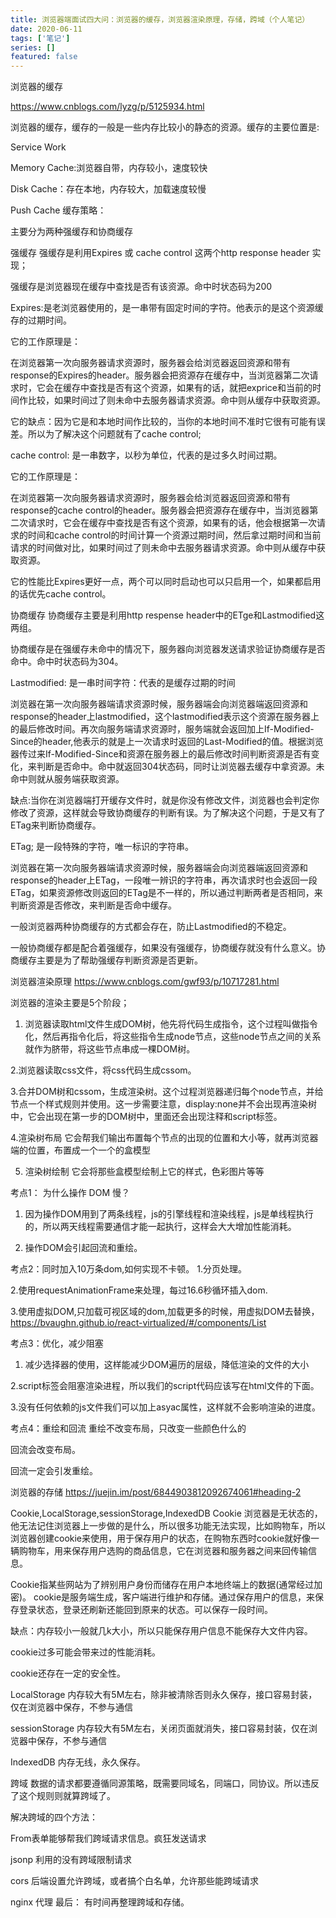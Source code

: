 ```yaml
---
title: 浏览器端面试四大问：浏览器的缓存，浏览器渲染原理，存储，跨域（个人笔记）
date: 2020-06-11
tags: ['笔记']
series: []
featured: false
---
```



<!--more-->

浏览器的缓存


https://www.cnblogs.com/lyzg/p/5125934.html

浏览器的缓存，缓存的一般是一些内存比较小的静态的资源。缓存的主要位置是:

Service Work 

Memory Cache:浏览器自带，内存较小，速度较快

Disk Cache：存在本地，内存较大，加载速度较慢

Push Cache
缓存策略：

主要分为两种强缓存和协商缓存

强缓存
强缓存是利用Expires 或 cache control 这两个http response header 实现；

强缓存是浏览器现在缓存中查找是否有该资源。命中时状态码为200

Expires:是老浏览器使用的，是一串带有固定时间的字符。他表示的是这个资源缓存的过期时间。

它的工作原理是：

在浏览器第一次向服务器请求资源时，服务器会给浏览器返回资源和带有response的Expires的header。服务器会把资源存在缓存中，当浏览器第二次请求时，它会在缓存中查找是否有这个资源，如果有的话，就把exprice和当前的时间作比较，如果时间过了则未命中去服务器请求资源。命中则从缓存中获取资源。

它的缺点：因为它是和本地时间作比较的，当你的本地时间不准时它很有可能有误差。所以为了解决这个问题就有了cache control;

cache control: 是一串数字，以秒为单位，代表的是过多久时间过期。

它的工作原理是：

在浏览器第一次向服务器请求资源时，服务器会给浏览器返回资源和带有response的cache control的header。服务器会把资源存在缓存中，当浏览器第二次请求时，它会在缓存中查找是否有这个资源，如果有的话，他会根据第一次请求的时间和cache control的时间计算一个资源过期时间，然后拿过期时间和当前请求的时间做对比，如果时间过了则未命中去服务器请求资源。命中则从缓存中获取资源。

它的性能比Expires更好一点，两个可以同时启动也可以只启用一个，如果都启用的话优先cache control。

协商缓存
协商缓存主要是利用http respense header中的ETge和Lastmodified这两组。

协商缓存是在强缓存未命中的情况下，服务器向浏览器发送请求验证协商缓存是否命中。命中时状态码为304。

Lastmodified:
是一串时间字符：代表的是缓存过期的时间

浏览器在第一次向服务器端请求资源时候，服务器端会向浏览器端返回资源和response的header上lastmodified，这个lastmodified表示这个资源在服务器上的最后修改时间。再次向服务端请求资源时，服务端就会返回加上If-Modified-Since的header,他表示的就是上一次请求时返回的Last-Modified的值。根据浏览器传过来If-Modified-Since和资源在服务器上的最后修改时间判断资源是否有变化，来判断是否命中。命中就返回304状态码，同时让浏览器去缓存中拿资源。未命中则就从服务端获取资源。

缺点:当你在浏览器端打开缓存文件时，就是你没有修改文件，浏览器也会判定你修改了资源，这样就会导致协商缓存的判断有误。为了解决这个问题，于是又有了ETag来判断协商缓存。

ETag;
是一段特殊的字符，唯一标识的字符串。

浏览器在第一次向服务器端请求资源时候，服务器端会向浏览器端返回资源和response的header上ETag，一段唯一辨识的字符串，再次请求时也会返回一段ETag，如果资源修改则返回的ETag是不一样的，所以通过判断两者是否相同，来判断资源是否修改，来判断是否命中缓存。

一般浏览器两种协商缓存的方式都会存在，防止Lastmodified的不稳定。

一般协商缓存都是配合着强缓存，如果没有强缓存，协商缓存就没有什么意义。协商缓存主要是为了帮助强缓存判断资源是否更新。

浏览器渲染原理
https://www.cnblogs.com/gwf93/p/10717281.html

浏览器的渲染主要是5个阶段；

1. 浏览器读取html文件生成DOM树，他先将代码生成指令，这个过程叫做指令化，然后再指令化后，将这些指令生成node节点，这些node节点之间的关系就作为脐带，将这些节点串成一棵DOM树。

2.浏览器读取css文件，将css代码生成cssom。

3.合并DOM树和cssom，生成渲染树。这个过程浏览器递归每个node节点，并给节点一个样式规则并使用。这一步需要注意，display:none并不会出现再渲染树中，它会出现在第一步的DOM树中，里面还会出现注释和script标签。

4.渲染树布局 它会帮我们输出布置每个节点的出现的位置和大小等，就再浏览器端的位置，布置成一个一个的盒模型

5. 渲染树绘制 它会将那些盒模型绘制上它的样式，色彩图片等等

考点1： 为什么操作 DOM 慢？
1. 因为操作DOM用到了两条线程，js的引擎线程和渲染线程，js是单线程执行的，所以两天线程需要通信才能一起执行，这样会大大增加性能消耗。

2. 操作DOM会引起回流和重绘。

考点2：同时加入10万条dom,如何实现不卡顿。
1.分页处理。

2.使用requestAnimationFrame来处理，每过16.6秒循环插入dom.

3.使用虚拟DOM,只加载可视区域的dom,加载更多的时候，用虚拟DOM去替换，https://bvaughn.github.io/react-virtualized/#/components/List

考点3：优化，减少阻塞
1. 减少选择器的使用，这样能减少DOM遍历的层级，降低渲染的文件的大小

2.script标签会阻塞渲染进程，所以我们的script代码应该写在html文件的下面。

3.没有任何依赖的js文件我们可以加上asyac属性，这样就不会影响渲染的进度。

考点4：重绘和回流
重绘不改变布局，只改变一些颜色什么的

回流会改变布局。

回流一定会引发重绘。

浏览器的存储
https://juejin.im/post/6844903812092674061#heading-2

Cookie,LocalStorage,sessionStorage,IndexedDB
Cookie
浏览器是无状态的，他无法记住浏览器上一步做的是什么，所以很多功能无法实现，比如购物车，所以浏览器创建cookie来使用，用于保存用户的状态，在购物东西时cookie就好像一辆购物车，用来保存用户选购的商品信息，它在浏览器和服务器之间来回传输信息。

Cookie指某些网站为了辨别用户身份而储存在用户本地终端上的数据(通常经过加密)。 cookie是服务端生成，客户端进行维护和存储。通过保存用户的信息，来保存登录状态，登录还刷新还能回到原来的状态。可以保存一段时间。

缺点：内存较小一般就几k大小，所以只能保存用户信息不能保存大文件内容。

cookie过多可能会带来过的性能消耗。

cookie还存在一定的安全性。



LocalStorage
内存较大有5M左右，除非被清除否则永久保存，接口容易封装，仅在浏览器中保存，不参与通信

sessionStorage
内存较大有5M左右，关闭页面就消失，接口容易封装，仅在浏览器中保存，不参与通信

IndexedDB
内存无线，永久保存。







跨域
数据的请求都要遵循同源策略，既需要同域名，同端口，同协议。所以违反了这个规则则就算跨域了。

解决跨域的四个方法：

From表单能够帮我们跨域请求信息。疯狂发送请求

jsonp  利用<script></script>的没有跨域限制请求

cors 后端设置允许跨域，或者搞个白名单，允许那些能跨域请求

nginx 代理
最后：
有时间再整理跨域和存储。

